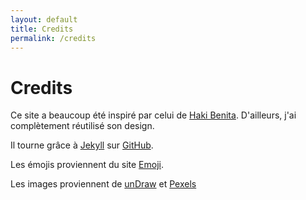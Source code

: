 ```yaml
---
layout: default
title: Credits
permalink: /credits
---
```


# Credits

Ce site a beaucoup été inspiré par celui de [Haki Benita](https://hakibenita.com/). D'ailleurs, 
j'ai complètement réutilisé son design.

Il tourne grâce à [Jekyll](https://jekyllrb.com/) sur [GitHub](https://github.com/).

Les émojis proviennent du site [Emoji](https://getemoji.com/).

Les images proviennent de [unDraw](https://undraw.co/illustrations) et [Pexels](https://www.pexels.com)
